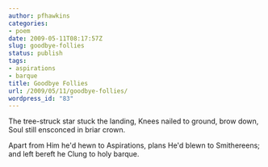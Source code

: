 ```yaml
---
author: pfhawkins
categories:
- poem
date: 2009-05-11T08:17:57Z
slug: goodbye-follies
status: publish
tags:
- aspirations
- barque
title: Goodbye Follies
url: /2009/05/11/goodbye-follies/
wordpress_id: "83"
---
```


The tree-struck star stuck the landing,
Knees nailed to ground, brow down,
Soul still ensconced in briar crown.

Apart from Him he'd hewn to
Aspirations, plans He'd blewn to
Smithereens; and left bereft he
Clung to holy barque.
